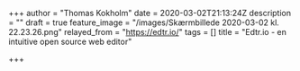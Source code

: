 +++
author = "Thomas Kokholm"
date = 2020-03-02T21:13:24Z
description = ""
draft = true
feature_image = "/images/Skærmbillede 2020-03-02 kl. 22.23.26.png"
relayed_from = "https://edtr.io/"
tags = []
title = "Edtr.io - en intuitive open source web editor"

+++
